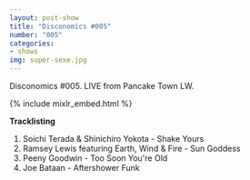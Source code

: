 ```yaml
---
layout: post-show
title: "Disconomics #005"
number: "005"
categories:
- shows
img: super-sexe.jpg
---
```


Disconomics #005. LIVE from Pancake Town LW.

{% include mixlr_embed.html %}

**Tracklisting**

1. Soichi Terada & Shinichiro Yokota - Shake Yours 
1. Ramsey Lewis featuring Earth, Wind & Fire - Sun Goddess
1. Peeny Goodwin - Too Soon You're Old
1. Joe Bataan - Aftershower Funk
